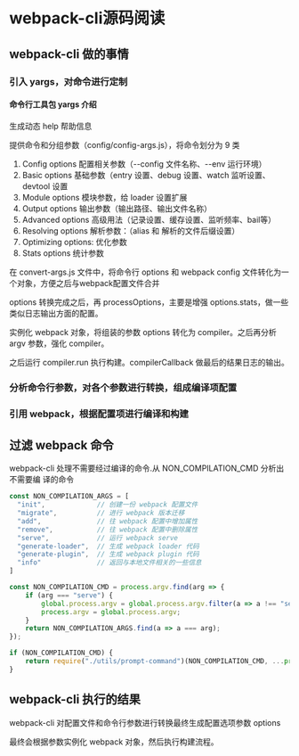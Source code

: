 # webpack-cli源码阅读

## webpack-cli 做的事情

### 引入 yargs，对命令进行定制

#### 命令行工具包 yargs 介绍

生成动态 help 帮助信息

提供命令和分组参数（config/config-args.js），将命令划分为 9 类

1. Config options
    配置相关参数（--config 文件名称、--env 运行环境）
1. Basic options
    基础参数（entry 设置、debug 设置、watch 监听设置、devtool 设置
1. Module options
    模块参数，给 loader 设置扩展
1. Output options
    输出参数（输出路径、输出文件名称）
1. Advanced options
    高级用法（记录设置、缓存设置、监听频率、bail等）
1. Resolving options
    解析参数：（alias 和 解析的文件后缀设置）
1. Optimizing options:
    优化参数
1. Stats options
    统计参数
    
在 convert-args.js 文件中，将命令行 options 和 webpack config 文件转化为一
个对象，方便之后与webpack配置文件合并

options 转换完成之后，再 processOptions，主要是增强 options.stats，做一些
类似日志输出方面的配置。

实例化 webpack 对象，将组装的参数 options 转化为 compiler。之后再分析 argv
参数，强化 compiler。

之后运行 compiler.run 执行构建。compilerCallback 做最后的结果日志的输出。

### 分析命令行参数，对各个参数进行转换，组成编译项配置

### 引用 webpack，根据配置项进行编译和构建

## 过滤 webpack 命令

webpack-cli 处理不需要经过编译的命令.从 NON_COMPILATION_CMD 分析出不需要编
译的命令

```js
const NON_COMPILATION_ARGS = [
  "init",             // 创建一份 webpack 配置文件
  "migrate",          // 进行 webpack 版本迁移
  "add",              // 往 webpack 配置中增加属性
  "remove",           // 往 webpack 配置中删除属性
  "serve",            // 运行 webpack serve 
  "generate-loader",  // 生成 webpack loader 代码
  "generate-plugin",  // 生成 webpack plugin 代码
  "info"              // 返回与本地文件相关的一些信息
]

const NON_COMPILATION_CMD = process.argv.find(arg => {
    if (arg === "serve") {
        global.process.argv = global.process.argv.filter(a => a !== "serve");
        process.argv = global.process.argv;
    }
    return NON_COMPILATION_ARGS.find(a => a === arg);
});

if (NON_COMPILATION_CMD) {
    return require("./utils/prompt-command")(NON_COMPILATION_CMD, ...process.argv);
}
```

## webpack-cli 执行的结果

webpack-cli 对配置文件和命令行参数进行转换最终生成配置选项参数 options

最终会根据参数实例化 webpack 对象，然后执行构建流程。

